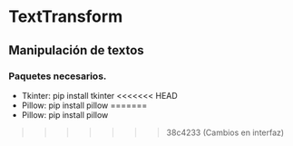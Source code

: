 # TextTransform

## Manipulación de textos

### Paquetes necesarios.


+ Tkinter: pip install tkinter
<<<<<<< HEAD
+ Pillow: pip install pillow
=======
+ Pillow: pip install pillow
>>>>>>> 38c4233 (Cambios en interfaz)

